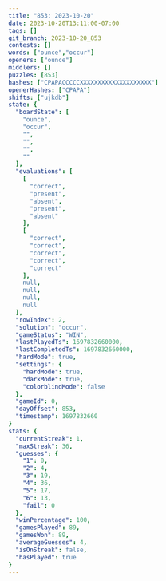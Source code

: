 ```yaml
---
title: "853: 2023-10-20"
date: 2023-10-20T13:11:00-07:00
tags: []
git_branch: 2023-10-20_853
contests: []
words: ["ounce","occur"]
openers: ["ounce"]
middlers: []
puzzles: [853]
hashes: ["CPAPACCCCCXXXXXXXXXXXXXXXXXXXX"]
openerHashes: ["CPAPA"]
shifts: ["ujkdb"]
state: {
  "boardState": [
    "ounce",
    "occur",
    "",
    "",
    "",
    ""
  ],
  "evaluations": [
    [
      "correct",
      "present",
      "absent",
      "present",
      "absent"
    ],
    [
      "correct",
      "correct",
      "correct",
      "correct",
      "correct"
    ],
    null,
    null,
    null,
    null
  ],
  "rowIndex": 2,
  "solution": "occur",
  "gameStatus": "WIN",
  "lastPlayedTs": 1697832660000,
  "lastCompletedTs": 1697832660000,
  "hardMode": true,
  "settings": {
    "hardMode": true,
    "darkMode": true,
    "colorblindMode": false
  },
  "gameId": 0,
  "dayOffset": 853,
  "timestamp": 1697832660
}
stats: {
  "currentStreak": 1,
  "maxStreak": 36,
  "guesses": {
    "1": 0,
    "2": 4,
    "3": 19,
    "4": 36,
    "5": 17,
    "6": 13,
    "fail": 0
  },
  "winPercentage": 100,
  "gamesPlayed": 89,
  "gamesWon": 89,
  "averageGuesses": 4,
  "isOnStreak": false,
  "hasPlayed": true
}
---
```

<!-- more -->
